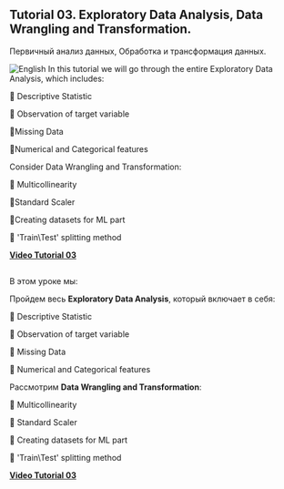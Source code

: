 
## Tutorial 03. Exploratory Data Analysis, Data Wrangling and Transformation.

Первичный анализ данных, Обработка и трансформация данных.

![English](https://img.shields.io/badge/-English-green) In this tutorial we will go through the entire Exploratory Data Analysis, which includes:

📌 Descriptive Statistic

📌 Observation of target variable

📌Missing Data

📌Numerical and Categorical features

Consider Data Wrangling and Transformation:

📌 Multicollinearity

📌Standard Scaler

📌Creating datasets for ML part

📌 'Train\Test' splitting method

[**Video Tutorial 03**](https://youtu.be/S-ZBb4yvxAQ)
##


В этом уроке мы:

Пройдем весь **Exploratory Data Analysis**, который включает в себя:

📌    Descriptive Statistic

📌    Observation of target variable

📌    Missing Data

📌    Numerical and Categorical features 

Рассмотрим **Data Wrangling and Transformation**:
 
📌    Multicollinearity

📌    Standard Scaler

📌    Creating datasets for ML part

📌    'Train\Test' splitting method

[**Video Tutorial 03**](https://youtu.be/S-ZBb4yvxAQ)
